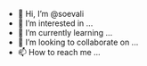 - 👋 Hi, I’m @soevali
- 👀 I’m interested in ...
- 🌱 I’m currently learning ...
- 💞️ I’m looking to collaborate on ...
- 📫 How to reach me ...

<!---
soevali/soevali is a ✨ special ✨ repository because its `README.md` (this file) appears on your GitHub profile.
You can click the Preview link to take a look at your changes.
--->
